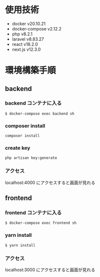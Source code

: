 # 使用技術

- docker v20.10.21
- docker-compose v2.12.2
- php v8.2.1
- laravel v8.83.27
- react v18.2.0
- next.js v12.3.0

# 環境構築手順

## backend

### backend コンテナに入る

```
$ docker-compose exec backend sh
```

### composer install

```
composer install
```

### create key

```
php artisan key:generate
```

### アクセス

localhost:4000 にアクセスすると画面が見れる

## frontend

### frontend コンテナに入る

```
$ docker-compose exec frontend sh
```

### yarn install

```
$ yarn install
```

### アクセス

localhost:3000 にアクセスすると画面が見れる
